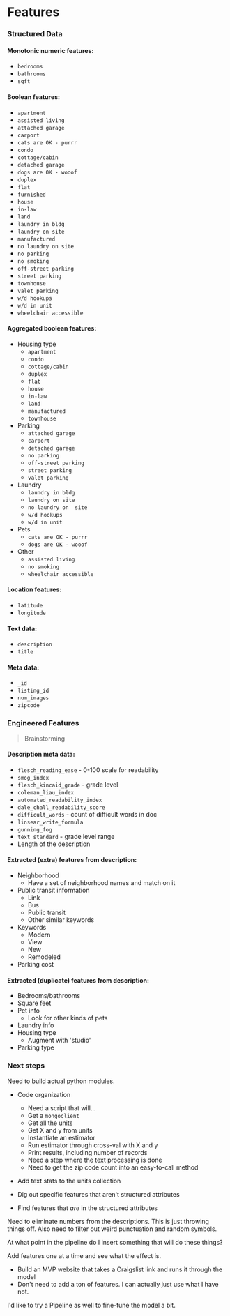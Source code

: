 Features
========

### Structured Data

#### Monotonic numeric features:

- `bedrooms`
- `bathrooms`
- `sqft`

#### Boolean features:

- `apartment`
- `assisted living`
- `attached garage`
- `carport`
- `cats are OK - purrr`
- `condo`
- `cottage/cabin`
- `detached garage`
- `dogs are OK - wooof`
- `duplex`
- `flat`
- `furnished`
- `house`
- `in-law`
- `land`
- `laundry in bldg`
- `laundry on site`
- `manufactured`
- `no laundry on site`
- `no parking`
- `no smoking`
- `off-street parking`
- `street parking`
- `townhouse`
- `valet parking`
- `w/d hookups`
- `w/d in unit`
- `wheelchair accessible`

#### Aggregated boolean features:

- Housing type
  - `apartment`
  - `condo`
  - `cottage/cabin`
  - `duplex`
  - `flat`
  - `house`
  - `in-law`
  - `land`
  - `manufactured`
  - `townhouse`
- Parking
  - `attached garage`
  - `carport`
  - `detached garage`
  - `no parking`
  - `off-street parking`
  - `street parking`
  - `valet parking`
- Laundry
  - `laundry in bldg`
  - `laundry on site`
  - `no laundry on  site`
  - `w/d hookups`
  - `w/d in unit`
- Pets
  - `cats are OK - purrr`
  - `dogs are OK - wooof`
- Other
  - `assisted living`
  - `no smoking`
  - `wheelchair accessible`

#### Location features:

- `latitude`
- `longitude`

#### Text data:

- `description`
- `title`

#### Meta data:

- `_id`
- `listing_id`
- `num_images`
- `zipcode`

### Engineered Features

> Brainstorming

#### Description meta data:

- `flesch_reading_ease` - 0-100 scale for readability
- `smog_index`
- `flesch_kincaid_grade` - grade level
- `coleman_liau_index`
- `automated_readability_index`
- `dale_chall_readability_score`
- `difficult_words` - count of difficult words in doc
- `linsear_write_formula`
- `gunning_fog`
- `text_standard` - grade level range
- Length of the description

#### Extracted (extra) features from description:

- Neighborhood
  - Have a set of neighborhood names and match on it
- Public transit information
  - Link
  - Bus
  - Public transit
  - Other similar keywords
- Keywords
  - Modern
  - View
  - New
  - Remodeled
- Parking cost

#### Extracted (duplicate) features from description:

- Bedrooms/bathrooms
- Square feet
- Pet info
  - Look for other kinds of pets
- Laundry info
- Housing type
  - Augment with 'studio'
- Parking type

### Next steps

Need to build actual python modules.

- Code organization
  - Need a script that will...
  - Get a `mongoclient`
  - Get all the units
  - Get X and y from units
  - Instantiate an estimator
  - Run estimator through cross-val with X and y
  - Print results, including number of records
  - Need a step where the text processing is done
  - Need to get the zip code count into an easy-to-call method


- Add text stats to the units collection
- Dig out specific features that aren't structured attributes
- Find features that *are* in the structured attributes

Need to eliminate numbers from the descriptions. This is just throwing things
off. Also need to filter out weird punctuation and random symbols.

At what point in the pipeline do I insert something that will do these things?

Add features one at a time and see what the effect is.

- Build an MVP website that takes a Craigslist link and runs it through the
model
- Don't need to add a ton of features. I can actually just use what I have not.

I'd like to try a Pipeline as well to fine-tune the model a bit.